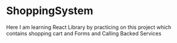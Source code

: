 # ShoppingSystem
Here I am learning React Library by practicing on this project which contains shopping cart and Forms and Calling Backed Services

